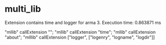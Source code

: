 # multi_lib
Extension contains time and logger for arma 3.
Execution time: 0.863871 ms


"mllib" callExtension "";
"mllib" callExtension "time";
"mllib" callExtension "about";
"mlllib" callExtension ["logger", ["logenry", "logname", "logdir"]]
